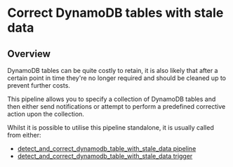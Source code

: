 # Correct DynamoDB tables with stale data

## Overview

DynamoDB tables can be quite costly to retain, it is also likely that after a certain point in time they're no longer required and should be cleaned up to prevent further costs.

This pipeline allows you to specify a collection of DynamoDB tables and then either send notifications or attempt to perform a predefined corrective action upon the collection.

Whilst it is possible to utilise this pipeline standalone, it is usually called from either:
- [detect_and_correct_dynamodb_table_with_stale_data pipeline](https://hub.flowpipe.io/mods/turbot/aws_thrifty/pipelines/aws_thrifty.pipeline.detect_and_correct_dynamodb_table_with_stale_data)
- [detect_and_correct_dynamodb_table_with_stale_data trigger](https://hub.flowpipe.io/mods/turbot/aws_thrifty/triggers/aws_thrifty.trigger.query.detect_and_correct_dynamodb_table_with_stale_data)
